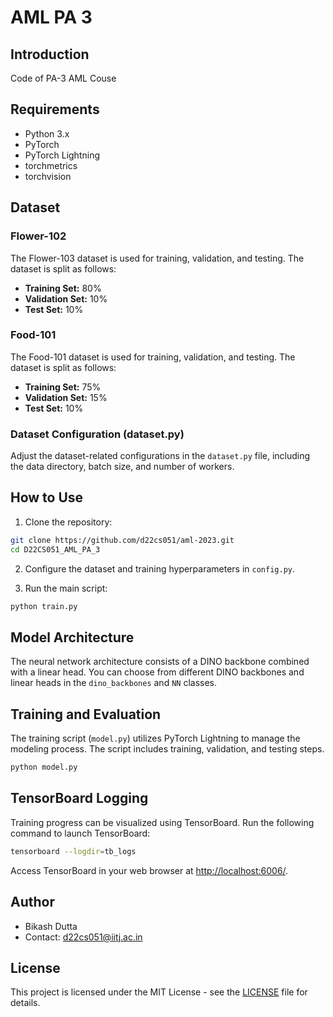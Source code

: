 # AML PA 3

## Introduction

Code of PA-3 AML Couse

## Requirements

- Python 3.x
- PyTorch
- PyTorch Lightning
- torchmetrics
- torchvision


## Dataset

### Flower-102

The Flower-103 dataset is used for training, validation, and testing. The dataset is split as follows:

- **Training Set:** 80%
- **Validation Set:** 10%
- **Test Set:** 10%

### Food-101

The Food-101 dataset is used for training, validation, and testing. The dataset is split as follows:

- **Training Set:** 75%
- **Validation Set:** 15%
- **Test Set:** 10%


### Dataset Configuration (dataset.py)

Adjust the dataset-related configurations in the `dataset.py` file, including the data directory, batch size, and number of workers.

## How to Use

1. Clone the repository:

```bash
git clone https://github.com/d22cs051/aml-2023.git
cd D22CS051_AML_PA_3
```

2. Configure the dataset and training hyperparameters in `config.py`.

3. Run the main script:

```bash
python train.py
```

## Model Architecture

The neural network architecture consists of a DINO backbone combined with a linear head. You can choose from different DINO backbones and linear heads in the `dino_backbones` and `NN` classes.

## Training and Evaluation

The training script (`model.py`) utilizes PyTorch Lightning to manage the modeling process. The script includes training, validation, and testing steps.

```bash
python model.py
```

## TensorBoard Logging

Training progress can be visualized using TensorBoard. Run the following command to launch TensorBoard:

```bash
tensorboard --logdir=tb_logs
```

Access TensorBoard in your web browser at [http://localhost:6006/](http://localhost:6006/).

## Author

- Bikash Dutta
- Contact: d22cs051@iitj.ac.in

## License

This project is licensed under the MIT License - see the [LICENSE](LICENSE) file for details.